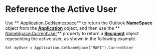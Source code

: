 
# Reference the Active User

Use  ** [Application.GetNamespace](6175d0d9-5a61-ce45-35c0-b70895d757b3.md)** to return the Outlook **[NameSpace](f0dcaa19-07f5-5d42-a3bf-2e42b7885644.md)** object from the **[Application](797003e7-ecd1-eccb-eaaf-32d6ddde8348.md)** object, and then use the ** [NameSpace.CurrentUser](d6884fcf-c1de-23f4-8d91-02c8f9fd5253.md)** property to return a **[Recipient](8cee4d79-ec55-52a4-710b-6456944ca86d.md)** object repesenting the active user, as shown in the following example.


```
Set myUser = Application.GetNameSpace("MAPI").CurrentUser
```

